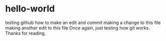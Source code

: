 # hello-world
testing github
how to make an edit and commit
making a change to this file
making another edit to this file
Once again, just testing how git works. Thanks for reading.